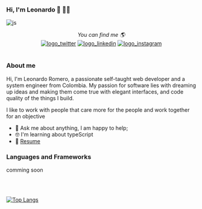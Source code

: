 ### Hi, I'm Leonardo 👋 👨‍💻
![js](https://user-images.githubusercontent.com/25190979/116166973-de669e00-a6c4-11eb-851e-94e9de726b20.gif)

<div align="center">
  <i>You can find me 🌎 </i><br>
  <a href="https://twitter.com/leofrp"><img src="https://img.shields.io/badge/twitter-%231FA1F1?style=flat&logo=twitter&logoColor=white" alt="logo_twitter"/></a>
  <a href="https://www.linkedin.com/in/leonardo-fabian-romero-perez-516479168/"><img src="https://img.shields.io/badge/linkedin-%230177B5?style=flat&logo=linkedin&logoColor=white" alt="logo_linkedin"/></a>
  <a href="https://www.instagram.com/dev.leofrp/"><img src="https://img.shields.io/badge/instagram-%23E4415F?style=flat&logo=instagram&logoColor=white" alt="logo_instagram"/></a>
</div>
<br />

### About me

Hi, I'm Leonardo Romero, a passionate self-taught web developer and a system engineer from Colombia. My passion for software lies with dreaming up ideas and making them come true with elegant interfaces, and code quality of the things I build.

I like to work with people that care more for the people and work together for an objective

- 💬 Ask me about anything, I am happy to help;
- 🤓 I'm learning about typeScript
- 📝 [Resume](https://drive.google.com/file/d/12ilj8WDX4tpZJc7W6_vzrtBgIOUf_-KP/view?usp=sharing)

### Languages and Frameworks
comming soon 

<br />
<br />


[![Top Langs](https://github-readme-stats.vercel.app/api/top-langs/?username=leonardofrp5&layout=compact)](https://github.com/anuraghazra/github-readme-stats)
<!--
**leonardofrp5/leonardofrp5** is a ✨ _special_ ✨ repository because its `README.md` (this file) appears on your GitHub profile.

Here are some ideas to get you started:

- 🔭 I’m currently working on ...
- 🌱 I’m currently learning ...
- 👯 I’m looking to collaborate on ...
- 🤔 I’m looking for help with ...
- 💬 Ask me about ...
- 📫 How to reach me: ...
- 😄 Pronouns: ...
- ⚡ Fun fact: ...
-->
